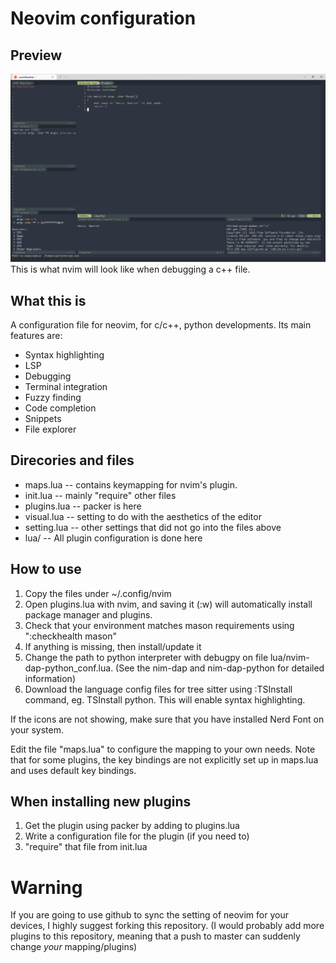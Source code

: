 # Neovim configuration

## Preview
![Preview image](./preview.png)
This is what nvim will look like when debugging a c++ file.

## What this is
A configuration file for neovim, for c/c++, python developments.
Its main features are:
* Syntax highlighting
* LSP
* Debugging
* Terminal integration
* Fuzzy finding
* Code completion
* Snippets
* File explorer

## Direcories and files
* maps.lua -- contains keymapping for nvim's plugin.
* init.lua -- mainly "require" other files
* plugins.lua -- packer is here
* visual.lua -- setting to do with the aesthetics of the editor
* setting.lua -- other settings that did not go into the files above
* lua/ -- All plugin configuration is done here

## How to use
1. Copy the files under ~/.config/nvim
2. Open plugins.lua with nvim, and saving it (:w) will automatically install package manager and plugins.
3. Check that your environment matches mason requirements using ":checkhealth mason"
4. If anything is missing, then install/update it
5. Change the path to python interpreter with debugpy on file lua/nvim-dap-python_conf.lua. (See the nim-dap and nim-dap-python for detailed information)
6. Download the language config files for tree sitter using :TSInstall command, eg. TSInstall python. This will enable syntax highlighting.

If the icons are not showing, make sure that you have installed Nerd Font on your system.

Edit the file "maps.lua" to configure the mapping to your own needs.
Note that for some plugins, the key bindings are not explicitly set up in maps.lua
and uses default key bindings.

## When installing new plugins
1. Get the plugin using packer by adding to plugins.lua
2. Write a configuration file for the plugin (if you need to)
3. "require" that file from init.lua

# Warning
If you are going to use github to sync the setting of neovim for your devices, I highly suggest forking this repository. (I would probably add more plugins to this repository, meaning that a push to master can suddenly change *your* mapping/plugins)
